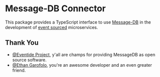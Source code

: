 # Message-DB Connector

This package provides a TypeScript interface to use [Message-DB](http://docs.eventide-project.org/user-guide/message-db/) in the development of [event sourced](https://www.youtube.com/watch?v=JHGkaShoyNs&ab_channel=CodeontheBeach) microservices.

## Thank You

* [@Eventide Project](https://github.com/eventide-project), y'all are champs for providing MessageDB as open source software.
* [@Ethan Garofolo](https://github.com/juanpaco), you're an awesome developer and an even greater friend.
